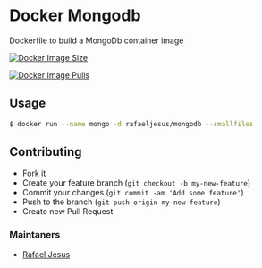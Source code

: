 # Docker Mongodb

Dockerfile to build a MongoDb container image

[![Docker Image Size](https://img.shields.io/imagelayers/image-size/rafaeljesus/docker-mongodb/latest.svg)](https://hub.docker.com/r/rafaeljesus/docker-mongodb/)

[![Docker Image Pulls](https://img.shields.io/docker/pulls/rafaeljesus/event-track.svg)](https://hub.docker.com/r/rafaeljesus/docker-mongodb/)

## Usage
```bash
$ docker run --name mongo -d rafaeljesus/mongodb --smallfiles
```

## Contributing
- Fork it
- Create your feature branch (`git checkout -b my-new-feature`)
- Commit your changes (`git commit -am 'Add some feature'`)
- Push to the branch (`git push origin my-new-feature`)
- Create new Pull Request

### Maintaners

* [Rafael Jesus](https://github.com/rafaeljesus)
